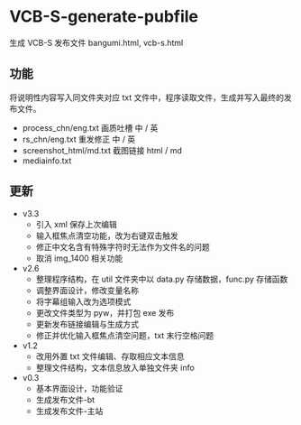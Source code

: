 # VCB-S-generate-pubfile
 生成 VCB-S 发布文件 bangumi.html, vcb-s.html

## 功能
将说明性内容写入同文件夹对应 txt 文件中，程序读取文件，生成并写入最终的发布文件。
- process_chn/eng.txt 画质吐槽 中 / 英
- rs_chn/eng.txt 重发修正 中 / 英
- screenshot_html/md.txt 截图链接 html / md
- mediainfo.txt

## 更新
- v3.3
  - 引入 xml 保存上次编辑
  - 输入框焦点清空功能，改为右键双击触发
  - 修正中文名含有特殊字符时无法作为文件名的问题
  - 取消 img_1400 相关功能
- v2.6
  - 整理程序结构，在 util 文件夹中以 data.py 存储数据，func.py 存储函数
  - 调整界面设计，修改变量名称
  - 将字幕组输入改为选项模式
  - 更改文件类型为 pyw，并打包 exe 发布
  - 更新发布链接编辑与生成方式
  - 修正并优化输入框焦点清空问题，txt 末行空格问题
- v1.2
  - 改用外置 txt 文件编辑、存取相应文本信息
  - 整理文件结构，文本信息放入单独文件夹 info
- v0.3
  - 基本界面设计，功能验证
  - 生成发布文件-bt
  - 生成发布文件-主站
